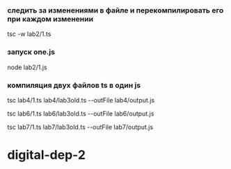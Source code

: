 ### следить за изменениями в файле и перекомпилировать его при каждом изменении
tsc -w lab2/1.ts

### запуск one.js
node lab2/1.js

### компиляция двух файлов ts в один js
tsc lab4/1.ts lab4/lab3old.ts --outFile lab4/output.js

tsc lab6/1.ts lab6/lab3old.ts --outFile lab6/output.js

tsc lab7/1.ts lab7/lab3old.ts --outFile lab7/output.js

# digital-dep-2
